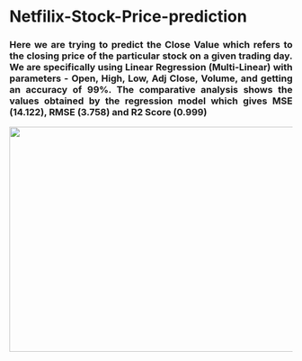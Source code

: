 # Netfilix-Stock-Price-prediction

### <p align="justify">Here we are trying to predict the Close Value which refers to the closing price of the particular stock on a given trading day. We are specifically using Linear Regression (Multi-Linear) with parameters - Open, High, Low, Adj Close, Volume, and getting an accuracy of 99%. The comparative analysis shows the values obtained by the regression model which gives MSE (14.122), RMSE (3.758) and R2 Score (0.999)</p>

  
<img src="https://user-images.githubusercontent.com/91028101/230793202-a828d704-1067-49a1-b9cd-4ace89193ec3.gif" width="1000" height="400">

